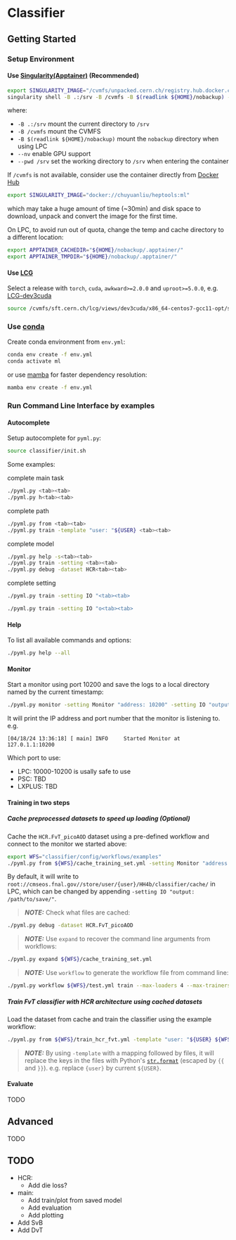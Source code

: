 # Classifier

## Getting Started

### Setup Environment

#### Use [Singularity(Apptainer)](https://apptainer.org/docs/user/latest/) (Recommended)

```bash
export SINGULARITY_IMAGE="/cvmfs/unpacked.cern.ch/registry.hub.docker.com/chuyuanliu/heptools:ml"
singularity shell -B .:/srv -B /cvmfs -B $(readlink ${HOME}/nobackup) --nv --pwd /srv ${SINGULARITY_IMAGE}
```

where:

- `-B .:/srv` mount the current directory to `/srv`
- `-B /cvmfs` mount the CVMFS
- `-B $(readlink ${HOME}/nobackup)` mount the `nobackup` directory when using LPC
- `--nv` enable GPU support
- `--pwd /srv` set the working directory to `/srv` when entering the container

If `/cvmfs` is not available, consider use the container directly from [Docker Hub](https://hub.docker.com/repository/docker/)

```bash
export SINGULARITY_IMAGE="docker://chuyuanliu/heptools:ml"
```

which may take a huge amount of time (~30min) and disk space to download, unpack and convert the image for the first time.

On LPC, to avoid run out of quota, change the temp and cache directory to a different location:

```bash
export APPTAINER_CACHEDIR="${HOME}/nobackup/.apptainer/"
export APPTAINER_TMPDIR="${HOME}/nobackup/.apptainer/"
```

#### Use [LCG](https://lcgdocs.web.cern.ch/lcgdocs/lcgreleases/introduction/)

Select a release with `torch`, `cuda`, `awkward>=2.0.0` and `uproot>=5.0.0`, e.g. [LCG-dev3cuda](https://lcginfo.cern.ch/release_packages/dev3cuda/x86_64-centos7-gcc11-opt/)

```bash
source /cvmfs/sft.cern.ch/lcg/views/dev3cuda/x86_64-centos7-gcc11-opt/setup.sh
```

### Use [conda](https://conda.io/projects/conda/en/latest/user-guide/tasks/manage-environments.html#creating-an-environment-from-an-environment-yml-file)

Create conda environment from `env.yml`:

```bash
conda env create -f env.yml
conda activate ml
```

or use [mamba](https://mamba.readthedocs.io/en/latest/installation/mamba-installation.html) for faster dependency resolution:

```bash
mamba env create -f env.yml
```

### Run Command Line Interface by examples

#### Autocomplete

Setup autocomplete for `pyml.py`:

```bash
source classifier/init.sh
```

Some examples:

complete main task

```bash
./pyml.py <tab><tab>
./pyml.py h<tab><tab>
```

complete path

```bash
./pyml.py from <tab><tab>
./pyml.py train -template "user: "${USER} <tab><tab>
```

complete model

```bash
./pyml.py help -s<tab><tab>
./pyml.py train -setting <tab><tab>
./pyml.py debug -dataset HCR<tab><tab>
```

complete setting

```bash
./pyml.py train -setting IO "<tab><tab>
```

```bash
./pyml.py train -setting IO "o<tab><tab>
```

#### Help

To list all available commands and options:

```bash
./pyml.py help --all
```

#### Monitor

Start a monitor using port 10200 and save the logs to a local directory named by the current timestamp:

```bash
./pyml.py monitor -setting Monitor "address: 10200" -setting IO "output: ./logs-{timestamp}/"
```

It will print the IP address and port number that the monitor is listening to. e.g.

```console
[04/18/24 13:36:18] [ main] INFO     Started Monitor at 127.0.1.1:10200
```

Which port to use:

- LPC: 10000-10200 is usally safe to use
- PSC: TBD
- LXPLUS: TBD

#### Training in two steps

##### Cache preprocessed datasets to speed up loading (Optional)

Cache the `HCR.FvT_picoAOD` dataset using a pre-defined workflow and connect to the monitor we started above:

```bash
export WFS="classifier/config/workflows/examples"
./pyml.py from ${WFS}/cache_training_set.yml -setting Monitor "address: 127.0.1.1:10200"
```

By default, it will write to `root://cmseos.fnal.gov//store/user/{user}/HH4b/classifier/cache/` in LPC, which can be changed by appending `-setting IO "output: /path/to/save/"`.

> **_NOTE:_** Check what files are cached:

```bash
./pyml.py debug -dataset HCR.FvT_picoAOD
```

> **_NOTE:_** Use `expand` to recover the command line arguments from workflows:

```bash
./pyml.py expand ${WFS}/cache_training_set.yml
```

> **_NOTE:_** Use `workflow` to generate the workflow file from command line:

```bash
./pyml.py workflow ${WFS}/test.yml train --max-loaders 4 --max-trainers 1  -dataset ... -model ... -setting torch.DataLoader "yaml:##{batch_skim: 65536, num_workers: 2}"
```

##### Train FvT classifier with HCR architecture using cached datasets

Load the dataset from cache and train the classifier using the example workflow:

```bash
./pyml.py from ${WFS}/train_hcr_fvt.yml -template "user: "${USER} ${WFS}/template/load_cached_dataset.yml -setting Monitor ... -setting IO ...
```

> **_NOTE:_** By using `-template` with a mapping followed by files, it will replace the keys in the files with Python's [`str.format`](https://docs.python.org/3/library/string.html#format-string-syntax) (escaped by `{{` and `}}`). e.g. replace `{user}` by current `${USER}`.

#### Evaluate

TODO

## Advanced

TODO

## TODO

- HCR:
  - Add die loss?
- main:
  - Add train/plot from saved model
  - Add evaluation
  - Add plotting
- Add SvB
- Add DvT
